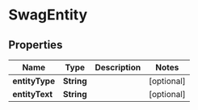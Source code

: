 
# SwagEntity

## Properties
Name | Type | Description | Notes
------------ | ------------- | ------------- | -------------
**entityType** | **String** |  |  [optional]
**entityText** | **String** |  |  [optional]



